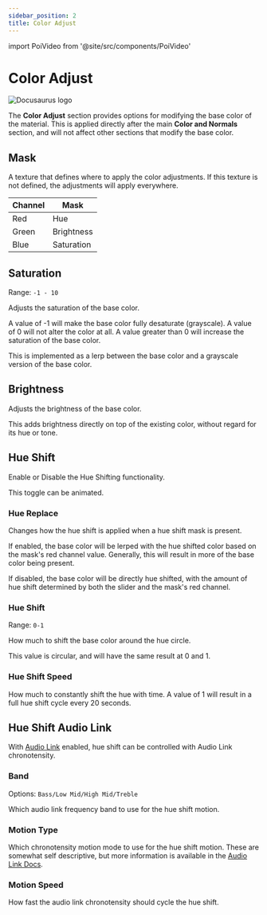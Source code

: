 ```yaml
---
sidebar_position: 2
title: Color Adjust
---
```

import PoiVideo from '@site/src/components/PoiVideo'

# Color Adjust

![Docusaurus logo](/img/CirclelogoBig.png)

The **Color Adjust** section provides options for modifying the base color of the material. This is applied directly after the main **Color and Normals** section, and will not affect other sections that modify the base color.

## Mask

A texture that defines where to apply the color adjustments. If this texture is not defined, the adjustments will apply everywhere.

| Channel | Mask |
|--|--|
| Red | Hue |
| Green |  Brightness  |
| Blue | Saturation |

## Saturation

Range: `-1 - 10`

Adjusts the saturation of the base color. 

A value of -1 will make the base color fully desaturate (grayscale). A value of 0 will not alter the color at all. A value greater than 0 will increase the saturation of the base color.

This is implemented as a lerp between the base color and a grayscale version of the base color.

## Brightness

Adjusts the brightness of the base color. 

This adds brightness directly on top of the existing color, without regard for its hue or tone. 

## Hue Shift

Enable or Disable the Hue Shifting functionality. 

This toggle can be animated. 

### Hue Replace

Changes how the hue shift is applied when a hue shift mask is present. 

If enabled, the base color will be lerped with the hue shifted color based on the mask's red channel value. Generally, this will result in more of the base color being present.

If disabled, the base color will be directly hue shifted, with the amount of hue shift determined by both the slider and the mask's red channel. 

### Hue Shift

Range: `0-1`

How much to shift the base color around the hue circle. 

This value is circular, and will have the same result at 0 and 1. 

### Hue Shift Speed

How much to constantly shift the hue with time. A value of 1 will result in a full hue shift cycle every 20 seconds.

## Hue Shift Audio Link

With [Audio Link](../audio-link/controls.md) enabled, hue shift can be controlled with Audio Link chronotensity.

### Band

Options: `Bass/Low Mid/High Mid/Treble`

Which audio link frequency band to use for the hue shift motion.

### Motion Type

Which chronotensity motion mode to use for the hue shift motion. These are somewhat self descriptive, but more information is available in the [Audio Link Docs]().

### Motion Speed

How fast the audio link chronotensity should cycle the hue shift. 